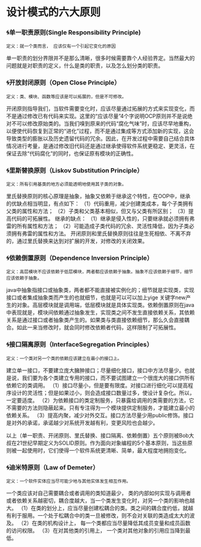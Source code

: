 # 设计模式的六大原则
### :cyclone:单一职责原则(Single Responsibility Principle)
    定义：就一个类而言， 应该仅有一个引起它变化的原因
单一职责的划分界限并不是那么清晰，很多时候需要靠个人经验界定。当然最大的问题就是对职责的定义，什么是类的职责，以及怎么划分类的职责。

### :cyclone:开放封闭原则（Open Close Principle）
    定义：类、模块、函数等应该是可以拓展的，但是不可修改。
开闭原则指导我们，当软件需要变化时，应该尽量通过拓展的方式来实现变化，而不是通过修改已有代码来实现。这里的“应该尽量”4个字说明OCP原则并不是说绝对不可以修改原始类的。当我们嗅到原来的代码“腐化气味”时，应该尽早地重构，以便使代码恢复到正常的“进化”过程，而不是通过集成等方式添加新的实现，这会导致类型的膨胀以及历史遗留代码的冗余。因此，在开发过程中需要自己结合具体情况进行考量，是通过修改旧代码还是通过继承使得软件系统更稳定、更灵活，在保证去除“代码腐化”的同时，也保证原有模块的正确性。

### :cyclone:里斯替换原则（Liskov Substitution Principle）
    定义：所有引用基类的地方必须能透明地使用其子类的对象。
里氏替换原则的核心原理是抽象，抽象又依赖于继承这个特性，在OOP中，继承的优缺点相当明显，有点如下：
（1）代码重用，减少创建类成本，每个子类拥有父类的属性和方法；
（2）子类和父类基本相似，但又与父类有所区别；
（3）提高代码的可拓展性。
继承的缺点：
（1）继承是侵入性的，只要继承就必须拥有弗雷的所有属性和方法；
（2）可能造成子类代码的冗余、灵活性降低，因为子类必须拥有弗雷的属性和方法。
开闭原则和里氏替换原则往往是生死相依、不离不弃的，通过里氏替换来达到对扩展的开发，对修改的关闭效果。

### :cyclone:依赖倒置原则（Dependence Inversion Principle）
    定义：高层模块不应该依赖于低层模块，两者都应该依赖于抽象。抽象不应该依赖于细节，细节应该依赖于抽象。
java中抽象指接口或抽象类，两者都不能直接被实例化的；细节就是实现类，实现接口或者集成抽象类而产生的也就细节，也就是可以可以加上yige 关键字new产生的对象。高层模块就是调用端，低层模块就是具体实现类。依赖倒置原则在java中表现就是，模块间依赖通过抽象发生，实现类之间不发生直接依赖关系，其依赖关系是通过接口或者抽象类产生的。如果类与类直接依赖细节，那么久会直接耦合。如此一来当修改时，就会同时修改依赖者代码，这样限制了可拓展性。

### :cyclone:接口隔离原则（InterfaceSegregation Principles）
    定义：一个类对另一个类的依赖应该建立在最小的接口上。
建立单一接口，不要建立庞大臃肿接口；尽量细化接口，接口中方法尽量少。也就是说，我们要为各个类建立专用的接口，而不要试图建立一个很庞大的接口供所有依赖它的类调用。
（1）接口尽量小，但是要有限度。对接口进行细化可以提高程序设计的灵活性；但是如果过小，则会造成接口数量过多，使设计复杂化。所以，一定要适度。
（2）为依赖接口的类定制服务，只暴露给调用的类需要的方法，它不需要的方法则隐蔽起来。只有专注得为一个模块提供定制服务，才能建立最小的依赖关系。
（3）提高内聚，减少对外交互。接口方法尽量少用public修饰。接口是对外的承诺，承诺越少对系统开发越有利，变更风险也会越少。

以上（单一职责、开闭原则、里氏替换、接口隔离、依赖倒置）五个原则被Bob大叔在21世纪早期定义为SOLID原则。作为面向对象编程的5个基本原则，当这些原则被一起使用时，它们使得一个软件系统更清晰、简单，最大程度地拥抱变化。

### :cyclone:迪米特原则（Law of Demeter）
    定义：一个软件实体应当尽可能少地与其他实体发生相互作用。
一个类应该对自己需要耦合或者调用的类知道最少， 类的内部如何实现与调用者或者依赖关系越密切，耦合度越大，当一个类发生变化时，对另一个类的影响也越大。
（1）在类的划分上，应当尽量创建松耦合的类。类之间的耦合度约低，就越有利于服用。一个处于松耦合中的类一旦被修改，则不会对关联的类造成太大的波及。
（2）在类的机构设计上， 每一个类都应当尽量降低其成员变量和成员函数的访问权限。
（3）在对其他类的引用上， 一个类对其他对象的引用应当降到最低。
